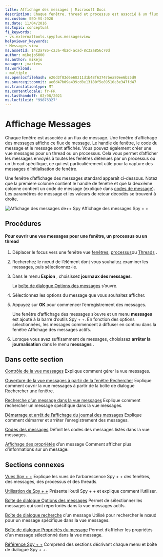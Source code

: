 ```yaml
---
title: Affichage des messages | Microsoft Docs
description: Chaque fenêtre, thread et processus est associé à un flux de message qui peut être affiché dans une fenêtre d’affichage des messages. Découvrez comment ouvrir et contrôler une vue messages.
ms.custom: SEO-VS-2020
ms.date: 11/04/2016
ms.topic: conceptual
f1_keywords:
- vs.externaltools.spyplus.messagesview
helpviewer_keywords:
- Messages view
ms.assetid: 14c2a786-c23a-4b2d-acad-8c32a856c70d
author: mikejo5000
ms.author: mikejo
manager: jmartens
ms.workload:
- multiple
ms.openlocfilehash: e20d3f83d6e68211d1b48f63747bea80ee6b25d9
ms.sourcegitcommit: ae6d47b09a439cd0e13180f5e89510e3e347fd47
ms.translationtype: MT
ms.contentlocale: fr-FR
ms.lasthandoff: 02/08/2021
ms.locfileid: "99876327"
---
```

# <a name="messages-view"></a>Affichage Messages
Chaque fenêtre est associée à un flux de message. Une fenêtre d’affichage des messages affiche ce flux de message. Le handle de fenêtre, le code du message et le message sont affichés. Vous pouvez également créer une vue messages pour un thread ou un processus. Cela vous permet d’afficher les messages envoyés à toutes les fenêtres détenues par un processus ou un thread spécifique, ce qui est particulièrement utile pour la capture des messages d’initialisation de fenêtre.

 Une fenêtre d’affichage des messages standard apparaît ci-dessous. Notez que la première colonne contient le handle de fenêtre et que la deuxième colonne contient un code de message (expliqué dans [codes de message](../debugger/message-codes.md)). Les paramètres de message et les valeurs de retour décodés se trouvent à droite.

 ![Affichage des messages de&#43;&#43; Spy](../debugger/media/spy--_messagesview.png "_MessagesView Spy + +") Affichage des messages Spy + +

## <a name="procedures"></a>Procédures

#### <a name="to-open-a-messages-view-for-a-window-process-or-thread"></a>Pour ouvrir une vue messages pour une fenêtre, un processus ou un thread

1. Déplacer le focus vers une fenêtre vue [fenêtres](../debugger/windows-view.md), [processus](../debugger/processes-view.md)ou [Threads](../debugger/threads-view.md) .

2. Recherchez le nœud de l’élément dont vous souhaitez examiner les messages, puis sélectionnez-le.

3. Dans le menu **Espion** , choisissez **journaux des messages**.

     La [boîte de dialogue Options des messages](../debugger/message-options-dialog-box.md) s’ouvre.

4. Sélectionnez les options du message que vous souhaitez afficher.

5. Appuyez sur **OK** pour commencer l’enregistrement des messages.

     Une fenêtre d’affichage des messages s’ouvre et un menu **messages** est ajouté à la barre d’outils Spy + +. En fonction des options sélectionnées, les messages commencent à diffuser en continu dans la fenêtre Affichage des messages actifs.

6. Lorsque vous avez suffisamment de messages, choisissez **arrêter la journalisation** dans le menu **messages** .

## <a name="in-this-section"></a>Dans cette section
 [Contrôle de la vue messages](../debugger/how-to-control-messages-view.md) Explique comment gérer la vue messages.

 [Ouverture de la vue messages à partir de la fenêtre Rechercher](../debugger/how-to-open-messages-view-from-find-window.md) Explique comment ouvrir la vue messages à partir de la boîte de dialogue Rechercher une fenêtre.

 [Recherche d’un message dans la vue messages](../debugger/how-to-search-for-a-message-in-messages-view.md) Explique comment rechercher un message spécifique dans la vue messages.

 [Démarrage et arrêt de l’affichage du journal des messages](../debugger/how-to-start-and-stop-the-message-log-display.md) Explique comment démarrer et arrêter l’enregistrement des messages.

 [Codes des messages](../debugger/message-codes.md) Définit les codes des messages listés dans la vue messages.

 [Affichage des propriétés](../debugger/how-to-display-message-properties.md) d’un message Comment afficher plus d’informations sur un message.

## <a name="related-sections"></a>Sections connexes
 [Vues Spy + +](../debugger/spy-increment-views.md) Explique les vues de l’arborescence Spy + + des fenêtres, des messages, des processus et des threads.

 [Utilisation de Spy + +](../debugger/using-spy-increment.md) Présente l’outil Spy + + et explique comment l’utiliser.

 [Boîte de dialogue Options des messages](../debugger/message-options-dialog-box.md) Permet de sélectionner les messages qui sont répertoriés dans la vue messages actifs.

 [Boîte de dialogue recherche](../debugger/message-search-dialog-box.md) d’un message Utilisé pour rechercher le nœud pour un message spécifique dans la vue messages.

 [Boîte de dialogue Propriétés du message](../debugger/message-properties-dialog-box.md) Permet d’afficher les propriétés d’un message sélectionné dans la vue message.

 [Référence Spy + +](../debugger/spy-increment-reference.md) Comprend des sections décrivant chaque menu et boîte de dialogue Spy + +.